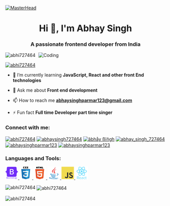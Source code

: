 [![MasterHead](https://camo.githubusercontent.com/48ec00ed4c84e771db4a1db90b56352923a8d644452a32b434d68e97006c9337/68747470733a2f2f63686b736b696c6c732e636f6d2f77702d636f6e74656e742f75706c6f6164732f323032302f30342f504e432d416e696d617465642d42616e6e6572732e676966)](https://abhi727464.github.io/Myportfolio/)
<h1 align="center">Hi 👋, I'm Abhay Singh</h1>
<h3 align="center">A passionate frontend developer from India</h3>
<img align="right" alt="Coding" width="400" src="https://cdn.dribbble.com/users/1162077/screenshots/3848914/programmer.gif">
<p align="left"> <img src="https://komarev.com/ghpvc/?username=abhi727464&label=Profile%20views&color=0e75b6&style=flat" alt="abhi727464" /> </p>

<p align="left"> <a href="https://twitter.com/abhi727464" target="blank"><img src="https://img.shields.io/twitter/follow/abhi727464?logo=twitter&style=for-the-badge" alt="abhi727464" /></a> </p>

- 🌱 I’m currently learning **JavaScript, React and other front End technologies**

- 💬 Ask me about **Front end development**
- 📫 How to reach me **abhaysinghparmar123@gmail.com**

- ⚡ Fun fact **Full time Developer part time singer**

<h3 align="left">Connect with me:</h3>
<p align="left">
<a href="https://twitter.com/abhi727464" target="blank"><img align="center" src="https://raw.githubusercontent.com/rahuldkjain/github-profile-readme-generator/master/src/images/icons/Social/twitter.svg" alt="abhi727464" height="30" width="40" /></a>
<a href="https://linkedin.com/in/abhaysingh727464" target="blank"><img align="center" src="https://raw.githubusercontent.com/rahuldkjain/github-profile-readme-generator/master/src/images/icons/Social/linked-in-alt.svg" alt="abhaysingh727464" height="30" width="40" /></a>
<a href="https://fb.com/ãbhåy ßïñgh" target="blank"><img align="center" src="https://raw.githubusercontent.com/rahuldkjain/github-profile-readme-generator/master/src/images/icons/Social/facebook.svg" alt="ãbhåy ßïñgh" height="30" width="40" /></a>
<a href="https://instagram.com/abhay_singh_727464" target="blank"><img align="center" src="https://raw.githubusercontent.com/rahuldkjain/github-profile-readme-generator/master/src/images/icons/Social/instagram.svg" alt="abhay_singh_727464" height="30" width="40" /></a>
<a href="https://www.leetcode.com/abhaysinghparmar123" target="blank"><img align="center" src="https://raw.githubusercontent.com/rahuldkjain/github-profile-readme-generator/master/src/images/icons/Social/leet-code.svg" alt="abhaysinghparmar123" height="30" width="40" /></a>
<a href="https://auth.geeksforgeeks.org/user/abhaysinghparmar123" target="blank"><img align="center" src="https://raw.githubusercontent.com/rahuldkjain/github-profile-readme-generator/master/src/images/icons/Social/geeks-for-geeks.svg" alt="abhaysinghparmar123" height="30" width="40" /></a>
</p>

<h3 align="left">Languages and Tools:</h3>
<p align="left"> <a href="https://getbootstrap.com" target="_blank" rel="noreferrer"> <img src="https://raw.githubusercontent.com/devicons/devicon/master/icons/bootstrap/bootstrap-plain-wordmark.svg" alt="bootstrap" width="40" height="40"/> </a> <a href="https://www.w3schools.com/css/" target="_blank" rel="noreferrer"> <img src="https://raw.githubusercontent.com/devicons/devicon/master/icons/css3/css3-original-wordmark.svg" alt="css3" width="40" height="40"/> </a> <a href="https://www.w3.org/html/" target="_blank" rel="noreferrer"> <img src="https://raw.githubusercontent.com/devicons/devicon/master/icons/html5/html5-original-wordmark.svg" alt="html5" width="40" height="40"/> </a> <a href="https://www.java.com" target="_blank" rel="noreferrer"> <img src="https://raw.githubusercontent.com/devicons/devicon/master/icons/java/java-original.svg" alt="java" width="40" height="40"/> </a> <a href="https://developer.mozilla.org/en-US/docs/Web/JavaScript" target="_blank" rel="noreferrer"> <img src="https://raw.githubusercontent.com/devicons/devicon/master/icons/javascript/javascript-original.svg" alt="javascript" width="40" height="40"/> </a><a href="https://reactjs.org/" target="_blank" rel="noreferrer"> <img src="https://raw.githubusercontent.com/devicons/devicon/master/icons/react/react-original-wordmark.svg" alt="react" width="40" height="40"/> </a> </p>

<p><img align="left" src="https://github-readme-stats.vercel.app/api/top-langs?username=abhi727464&show_icons=true&locale=en&layout=compact" alt="abhi727464" /></p>

<p>&nbsp;<img align="center" src="https://github-readme-stats.vercel.app/api?username=abhi727464&show_icons=true&locale=en" alt="abhi727464" /></p>

<p><img align="center" src="https://github-readme-streak-stats.herokuapp.com/?user=abhi727464&" alt="abhi727464" /></p>
